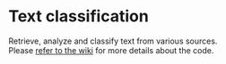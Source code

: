 # Text classification

Retrieve, analyze and classify text from various sources.  
Please [refer to the wiki](http://alessandrousseglioviretta.github.com/text-classification) for more details about the code.
